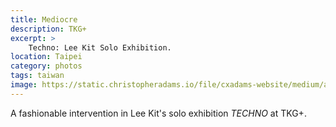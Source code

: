 ```yaml
---
title: Mediocre
description: TKG+
excerpt: >
    Techno: Lee Kit Solo Exhibition.
location: Taipei
category: photos
tags: taiwan
image: https://static.christopheradams.io/file/cxadams-website/medium/albums/2019/20190511-1634_Taipei_TKG/20190511-1634_Taipei_TKG_L1002584-0.jpg
---
```


A fashionable intervention in Lee Kit's solo exhibition *TECHNO* at TKG+.
